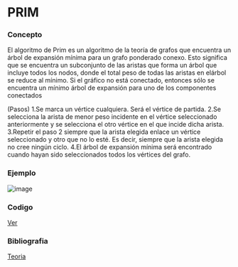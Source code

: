 # PRIM

### Concepto
El algoritmo de Prim es un algoritmo de la teoría de grafos que encuentra un árbol de expansión mínima para un grafo ponderado
conexo. Esto significa que se encuentra un subconjunto de las aristas que forma un árbol que incluye todos los nodos, donde el 
total peso de todas las aristas en elárbol se reduce al mínimo.  Si el gráfico no está conectado, entonces sólo se encuentra un 
mínimo  árbol de expansión para uno de los componentes conectados

(Pasos)
1.Se marca un vértice cualquiera. Será el vértice de partida.
2.Se selecciona la arista de menor peso incidente en el vértice seleccionado anteriormente y se selecciona el otro vértice en el que incide dicha arista.
3.Repetir el paso 2 siempre que la arista elegida enlace un vértice seleccionado y otro que no lo esté. Es decir, siempre que la arista elegida no cree ningún ciclo.
4.El árbol de expansión mínima será encontrado cuando hayan sido seleccionados todos los vértices del grafo.

### Ejemplo 
![image](https://user-images.githubusercontent.com/102009436/196336140-318cac06-7bbe-43e8-a2db-c840c5e978be.png)


### Codigo
[Ver](https://github.com/Lagunator/Algoritmica/blob/main/Teoria%20de%20grafos/Prim/CodigoPrim)

### Bibliografia 
[Teoria](https://www.monografias.com/trabajos87/monografia-algoritmo-prim/monografia-algoritmo-prim)

